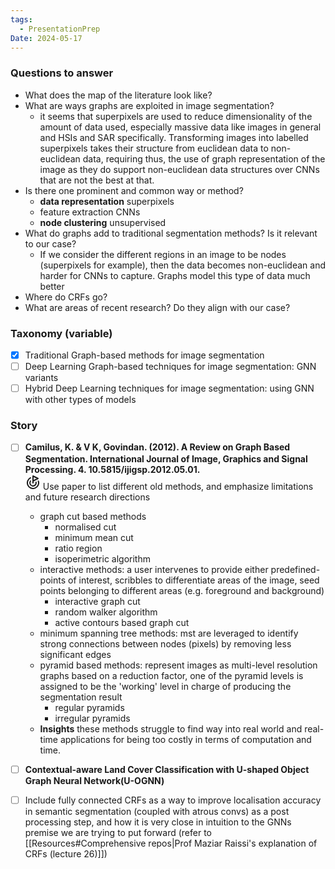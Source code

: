 ```yaml
---
tags:
  - PresentationPrep
Date: 2024-05-17
---
```

### Questions to answer
- What does the map of the literature look like?
- What are ways graphs are exploited in image segmentation?
	- it seems that superpixels are used to reduce dimensionality of the amount of data used, especially massive data like images in general and HSIs and SAR specifically. Transforming images into labelled superpixels takes their structure from euclidean data to non-euclidean data, requiring thus, the use of graph representation of the image as they do support non-euclidean data structures over CNNs that are not the best at that.
- Is there one prominent and common way or method?
	- **data representation** superpixels
	- feature extraction CNNs
	- **node clustering** unsupervised
- What do graphs add to traditional segmentation methods? Is it relevant to our case?
	- If we consider the different regions in an image to be nodes (superpixels for example), then the data becomes non-euclidean and harder for CNNs to capture. Graphs model this type of data much better
- Where do CRFs go?
- What are areas of recent research? Do they align with our case?
### Taxonomy (variable)
- [x] Traditional Graph-based methods for image segmentation
- [ ] Deep Learning Graph-based techniques for image segmentation: GNN variants
- [ ] Hybrid Deep Learning techniques for image segmentation: using GNN with other types of models
### Story
- [ ] **Camilus, K. & V K, Govindan. (2012). A Review on Graph Based Segmentation. International Journal of Image, Graphics and Signal Processing. 4. 10.5815/ijigsp.2012.05.01.**  
	<svg xmlns="http://www.w3.org/2000/svg" width="24" height="24" viewBox="0 0 24 24" fill="none" stroke="currentColor" stroke-width="2" stroke-linecap="round" stroke-linejoin="round" class="lucide lucide-goal"><path d="M12 13V2l8 4-8 4"/><path d="M20.561 10.222a9 9 0 1 1-12.55-5.29"/><path d="M8.002 9.997a5 5 0 1 0 8.9 2.02"/></svg> Use paper to list different old methods, and emphasize limitations and future research directions
	- graph cut based methods
		- normalised cut
		- minimum mean cut
		- ratio region
		- isoperimetric algorithm
	- interactive methods: a user intervenes to provide either predefined-points of interest, scribbles to differentiate areas of the image, seed points belonging to different areas (e.g. foreground and background) 
		- interactive graph cut
		- random walker algorithm
		- active contours based graph cut
	- minimum spanning tree methods: mst are leveraged to identify strong connections between nodes (pixels) by removing less significant edges 
	- pyramid based methods: represent images as multi-level resolution graphs based on a reduction factor, one of the pyramid levels is assigned to be the 'working' level in charge of producing the segmentation result
		- regular pyramids
		- irregular pyramids
	- **Insights** these methods struggle to find way into real world and real-time applications for being too costly in terms of computation and time.
- [ ] **Contextual-aware Land Cover Classification with U-shaped Object Graph Neural Network(U-OGNN)**
- [ ] Include fully connected CRFs as a way to improve localisation accuracy in semantic segmentation (coupled with atrous convs) as a post processing step, and how it is very close in intuition to the GNNs premise we are trying to put forward (refer to [[Resources#Comprehensive repos|Prof Maziar Raissi's explanation of CRFs (lecture 26)]])  


